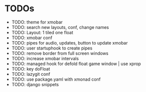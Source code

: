 # TODOs

* TODO: theme for xmobar
* TODO: search new layouts, conf, change names
* TODO: Layout: 1 tiled one float
* TODO: xmobar conf
* TODO: pipes for audio, updates, button to update xmobar
* TODO: user startuphook to create pipes
* TODO: remove border from full screen windows
* TODO: increase xmobar intervals
* TODO: managed hook for defold float game window | use xprop
* TODO: key doFloat
* TODO: lazygit conf
* TODO: use package.yaml with xmonad conf
* TODO: django snippets
